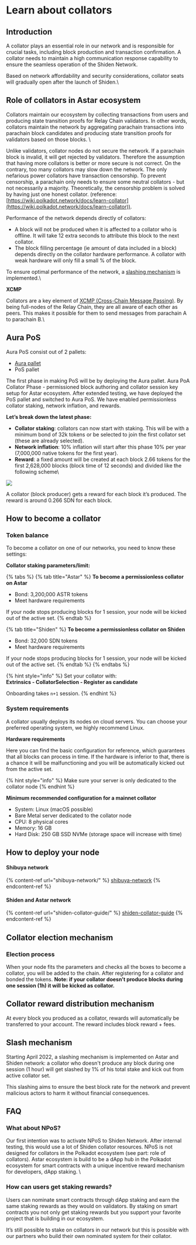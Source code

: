 # Learn about collators

## Introduction

A collator plays an essential role in our network and is responsible for crucial tasks, including block production and transaction confirmation. A collator needs to maintain a high communication response capability to ensure the seamless operation of the Shiden Network.

Based on network affordability and security considerations, collator seats will gradually open after the launch of Shiden.\


## Role of collators in Astar ecosystem

Collators maintain our ecosystem by collecting transactions from users and producing state transition proofs for Relay Chain validators. In other words, collators maintain the network by aggregating parachain transactions into parachain block candidates and producing state transition proofs for validators based on those blocks. \


Unlike validators, collator nodes do not secure the network. If a parachain block is invalid, it will get rejected by validators. Therefore the assumption that having more collators is better or more secure is not correct. On the contrary, too many collators may slow down the network. The only nefarious power collators have transaction censorship. To prevent censorship, a parachain only needs to ensure some neutral collators - but not necessarily a majority. Theoretically, the censorship problem is solved by having just one honest collator. (reference: [https://wiki.polkadot.network/docs/learn-collator](https://wiki.polkadot.network/docs/learn-collator)).

Performance of the network depends directly of collators:

* A block will not be produced when it is affected to a collator who is offline. It will take 12 extra seconds to attribute this block to the next collator.
* The block filling percentage (ie amount of data included in a block) depends directly on the collator hardware performance. A collator with weak hardware will only fill a small % of the block.

To ensure optimal performance of the network, a [slashing mechanism](learn-about-collators.md#slash-mechanism) is implemented.\


**XCMP**

Collators are a key element of [XCMP (Cross-Chain Message Passing)](https://wiki.polkadot.network/docs/learn-crosschain). By being full-nodes of the Relay Chain, they are all aware of each other as peers. This makes it possible for them to send messages from parachain A to parachain B.\


## Aura PoS

Aura PoS consist out of 2 pallets:

* [Aura pallet](https://crates.parity.io/pallet\_aura/index.html)
* PoS pallet

The first phase in making PoS will be by deploying the Aura pallet. Aura PoA Collator Phase - permissioned block authoring and collator session key setup for Astar ecosystem. After extended testing, we have deployed the PoS pallet and switched to Aura PoS. We have enabled permissionless collator staking, network inflation, and rewards.

**Let’s break down the latest phase:**

* **Collator staking**: collators can now start with staking. This will be with a minimum bond of 32k tokens or be selected to join the first collator set (these are already selected).
* **Network inflation**: 10% inflation will start after this phase 10% per year (7,000,000 native tokens for the first year).
* **Reward**: a fixed amount will be created at each block 2.66 tokens for the first 2,628,000 blocks (block time of 12 seconds) and divided like the following scheme\


![](https://lh3.googleusercontent.com/z-BcHXcOdD9Yy7q5Q93lNsdaGo53uaLX4lVpJdapDiOUcPOjzFC5l2R9wX\_meTHkTYA1RFXHBh8MAnxFfieEbvsB9DWiBkYDsvw7Y65tHk8XzUTnNqczNhrzXftAIdPAe19q6-GT)

A collator (block producer) gets a reward for each block it’s produced. The reward is around 0.266 SDN for each block.

## How to become a collator

### Token balance

To become a collator on one of our networks, you need to know these settings:

**Collator staking parameters/limit:**

{% tabs %}
{% tab title="Astar" %}
**To become a permissionless collator on Astar**

* Bond: 3,200,000 ASTR tokens
* Meet hardware requirements

If your node stops producing blocks for 1 session, your node will be kicked out of the active set.
{% endtab %}

{% tab title="Shiden" %}
**To become a permissionless collator on Shiden**

* Bond: 32,000 SDN tokens
* Meet hardware requirements

If your node stops producing blocks for 1 session, your node will be kicked out of the active set.
{% endtab %}
{% endtabs %}

{% hint style="info" %}
Set your collator with: \
**Extrinsics - CollatorSelection - Register as candidate**

Onboarding takes `n+1` session.
{% endhint %}

### System requirements

A collator usually deploys its nodes on cloud servers. You can choose your preferred operating system, we highly recommend Linux.

**Hardware requirements**

Here you can find the basic configuration for reference, which guarantees that all blocks can process in time. If the hardware is inferior to that, there is a chance it will be malfunctioning and you will be automatically kicked out from the active set.

{% hint style="info" %}
Make sure your server is only dedicated to the collator node
{% endhint %}

**Minimum recommended configuration for a mainnet collator**

* System: Linux (macOS possible)
* Bare Metal server dedicated to the collator node
* CPU: 8 physical cores
* Memory: 16 GB
* Hard Disk: 250 GB SSD NVMe (storage space will increase with time)

## How to deploy your node

#### Shibuya network

{% content-ref url="shibuya-network/" %}
[shibuya-network](shibuya-network/)
{% endcontent-ref %}

#### Shiden and Astar network

{% content-ref url="shiden-collator-guide/" %}
[shiden-collator-guide](shiden-collator-guide/)
{% endcontent-ref %}

## Collator election mechanism

### Election process

When your node fits the parameters and checks all the boxes to become a collator, you will be added to the chain. After registering for a collator and bonded the tokens. **Note: if your collator doesn’t produce blocks during one session (1h) it will be kicked as collator.**

## Collator reward distribution mechanism

At every block you produced as a collator, rewards will automatically be transferred to your account. The reward includes block reward + fees.

## Slash mechanism

Starting April 2022, a slashing mechanism is implemented on Astar and Shiden network: a collator who doesn't produce any block during one session (1 hour) will get slashed by 1% of his total stake and kick out from active collator set.

This slashing aims to ensure the best block rate for the network and prevent malicious actors to harm it without financial consequences.

## FAQ

### What about NPoS?

Our first intention was to activate NPoS to Shiden Network. After internal testing, this would use a lot of Shiden collator resources. NPoS is not designed for collators in the Polkadot ecosystem (see part: role of collators). Astar ecosystem is build to be a dApp hub in the Polkadot ecosystem for smart contracts with a unique incentive reward mechanism for developers, dApp staking. \


### How can users get staking rewards?

Users can nominate smart contracts through dApp staking and earn the same staking rewards as they would on validators. By staking on smart contracts you not only get staking rewards but you support your favorite project that is building in our ecosystem.&#x20;

It’s still possible to stake on collators in our network but this is possible with our partners who build their own nominated system for their collator.

